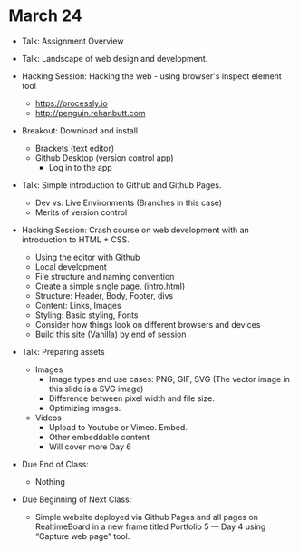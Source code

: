# March 24

* Talk: Assignment Overview
* Talk: Landscape of web design and development.
* Hacking Session: Hacking the web - using browser's inspect element tool
  * https://processly.io
  * http://penguin.rehanbutt.com
* Breakout: Download and install
  * Brackets (text editor)
  * Github Desktop (version control app)
    * Log in to the app
* Talk: Simple introduction to Github and Github Pages.
  * Dev vs. Live Environments (Branches in this case)
  * Merits of version control
* Hacking Session: Crash course on web development with an introduction to HTML + CSS.
  * Using the editor with Github
  * Local development
  * File structure and naming convention
  * Create a simple single page. (intro.html)
  * Structure: Header, Body, Footer, divs
  * Content: Links, Images
  * Styling: Basic styling, Fonts
  * Consider how things look on different browsers and devices
  * Build this site (Vanilla) by end of session
* Talk: Preparing assets
  * Images
    * Image types and use cases: PNG, GIF, SVG (The vector image in this slide is a SVG image)
    * Difference between pixel width and file size.
    * Optimizing images.
  * Videos
    * Upload to Youtube or Vimeo. Embed.
    * Other embeddable content
    * Will cover more Day 6

* Due End of Class:
  * Nothing
* Due Beginning of Next Class:
  * Simple website deployed via Github Pages and all pages on RealtimeBoard in a new frame titled Portfolio 5 — Day 4 using “Capture web page” tool.
